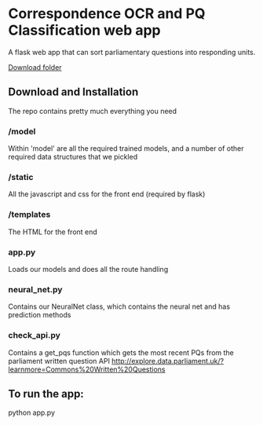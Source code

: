 
# Correspondence OCR and PQ Classification web app

A flask web app that can sort parliamentary questions into responding units.

[Download folder](https://minhaskamal.github.io/DownGit/#/home?url=https://github.com/departmentfortransport/coffee-and-coding/tree/master/All_materials/20190828_Web_apps_in_Flask)

## Download and Installation

The repo contains pretty much everything you need

### /model

Within 'model' are all the required trained models, and a number of other required data structures that we pickled


### /static

All the javascript and css for the front end (required by flask)

### /templates

The HTML for the front end

### app.py
Loads our models and does all the route handling

### neural_net.py
Contains our NeuralNet class, which contains the neural net and has prediction methods



### check_api.py
Contains a get_pqs function which gets the most recent PQs from the parliament written question API
http://explore.data.parliament.uk/?learnmore=Commons%20Written%20Questions



## To run the app:

python app.py
